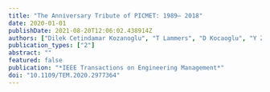 ```yaml
---
title: "The Anniversary Tribute of PICMET: 1989– 2018"
date: 2020-01-01
publishDate: 2021-08-20T12:06:02.438914Z
authors: ["Dilek Cetindamar Kozanoglu", "T Lammers", "D Kocaoglu", "Y Zhang"]
publication_types: ["2"]
abstract: ""
featured: false
publication: "*IEEE Transactions on Engineering Management*"
doi: "10.1109/TEM.2020.2977364"
---
```


